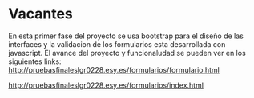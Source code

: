 # Vacantes
En esta primer fase del proyecto se usa bootstrap para el diseño de las interfaces y la validacion de los formularios esta desarrollada con javascript.
El avance del proyecto y funcionaludad se pueden ver en los siguientes links:
http://pruebasfinaleslgr0228.esy.es/formularios/formulario.html


http://pruebasfinaleslgr0228.esy.es/formularios/index.html
